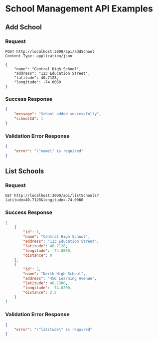 # School Management API Examples

## Add School

### Request
```http
POST http://localhost:3000/api/addSchool
Content-Type: application/json

{
    "name": "Central High School",
    "address": "123 Education Street",
    "latitude": 40.7128,
    "longitude": -74.0060
}
```

### Success Response
```json
{
    "message": "School added successfully",
    "schoolId": 1
}
```

### Validation Error Response
```json
{
    "error": "\"name\" is required"
}
```

## List Schools

### Request
```http
GET http://localhost:3000/api/listSchools?latitude=40.7128&longitude=-74.0060
```

### Success Response
```json
[
    {
        "id": 1,
        "name": "Central High School",
        "address": "123 Education Street",
        "latitude": 40.7128,
        "longitude": -74.0060,
        "distance": 0
    },
    {
        "id": 2,
        "name": "North High School",
        "address": "456 Learning Avenue",
        "latitude": 40.7300,
        "longitude": -74.0200,
        "distance": 2.5
    }
]
```

### Validation Error Response
```json
{
    "error": "\"latitude\" is required"
}
```